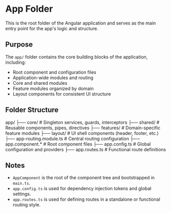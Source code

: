 # App Folder

This is the root folder of the Angular application and serves as the main entry point for the app's logic and structure.

## Purpose

The `app/` folder contains the core building blocks of the application, including:

- Root component and configuration files
- Application-wide modules and routing
- Core and shared modules
- Feature modules organized by domain
- Layout components for consistent UI structure

## Folder Structure

app/ 
├── core/ # Singleton services, guards, interceptors 
├── shared/ # Reusable components, pipes, directives 
├── features/ # Domain-specific feature modules 
├── layout/ # UI shell components (header, footer, etc.) 
├── app-routing.module.ts # Central routing configuration 
├── app.component.* # Root component files 
├── app.config.ts # Global configuration and providers 
├── app.routes.ts # Functional route definitions

## Notes

- `AppComponent` is the root of the component tree and bootstrapped in `main.ts`.
- `app.config.ts` is used for dependency injection tokens and global settings.
- `app.routes.ts` is used for defining routes in a standalone or functional routing style.
